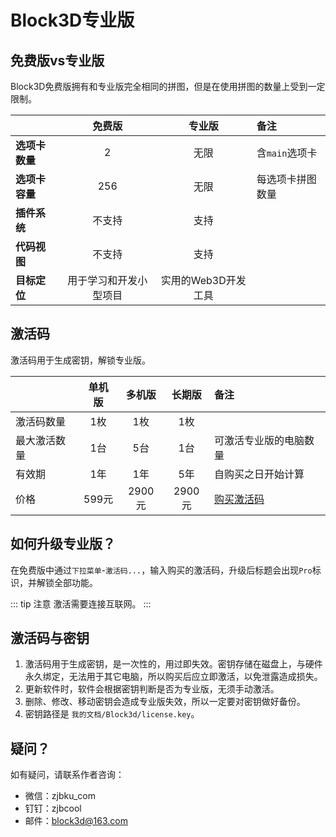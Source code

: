 
# Block3D专业版

## 免费版vs专业版

Block3D免费版拥有和专业版完全相同的拼图，但是在使用拼图的数量上受到一定限制。

|             |免费版               |专业版                |备注            |
|:------------|:------------------:|:-------------------:|:--------------|
|**选项卡数量**|2                    |无限                 |含`main`选项卡   |
|**选项卡容量**|256                  |无限                 |每选项卡拼图数量   |
|**插件系统**  |不支持               |支持                  |                |
|**代码视图**  |不支持               |支持                  |                |
|**目标定位**  |用于学习和开发小型项目  |实用的Web3D开发工具    |                |


## 激活码

激活码用于生成密钥，解锁专业版。

|          |单机版|多机版|长期版|备注|
|:---------|:---:|:----:|:--:|:-------|
|激活码数量  |1枚  |1枚   |1枚  |        |
|最大激活数量|1台  |5台   |1台  |可激活专业版的电脑数量|
|有效期     |1年  |1年   |5年  |自购买之日开始计算   |
|价格       |599元|2900元|2900元|[购买激活码][key]  |

[key]: https://shop.zjbku.com/product-category/block3d/

## 如何升级专业版？

在免费版中通过`下拉菜单`-`激活码...`，输入购买的激活码，升级后标题会出现`Pro`标识，并解锁全部功能。

::: tip 注意
激活需要连接互联网。
:::

## 激活码与密钥

1. 激活码用于生成密钥，是一次性的，用过即失效。密钥存储在磁盘上，与硬件永久绑定，无法用于其它电脑，所以购买后应立即激活，以免泄露造成损失。
2. 更新软件时，软件会根据密钥判断是否为专业版，无须手动激活。
3. 删除、修改、移动密钥会造成专业版失效，所以一定要对密钥做好备份。
4. 密钥路径是 `我的文档/Block3d/license.key`。

## 疑问？

如有疑问，请联系作者咨询：

- 微信：zjbku_com
- 钉钉：zjbcool
- 邮件：block3d@163.com